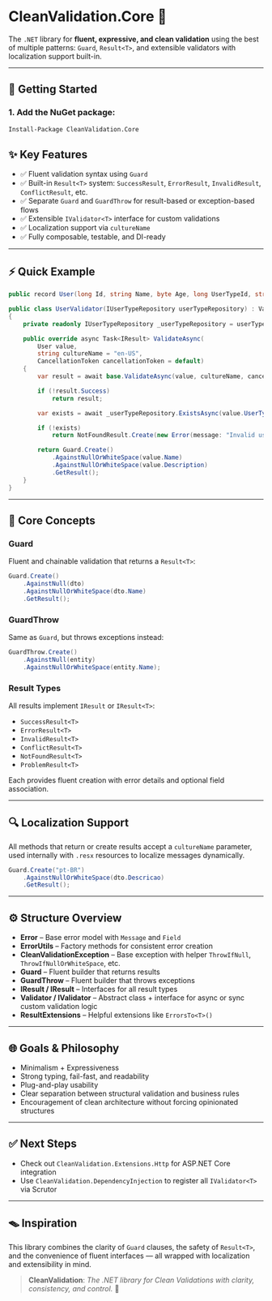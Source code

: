 # CleanValidation.Core 🐚

The `.NET` library for **fluent, expressive, and clean validation** using the best of multiple patterns: `Guard`, `Result<T>`, and extensible validators with localization support built-in.

---

## 🚀 Getting Started

### 1. Add the NuGet package:

```bash
Install-Package CleanValidation.Core
```

## ✨ Key Features

* ✅ Fluent validation syntax using `Guard`
* ✅ Built-in `Result<T>` system: `SuccessResult`, `ErrorResult`, `InvalidResult`, `ConflictResult`, etc.
* ✅ Separate `Guard` and `GuardThrow` for result-based or exception-based flows
* ✅ Extensible `IValidator<T>` interface for custom validations
* ✅ Localization support via `cultureName`
* ✅ Fully composable, testable, and DI-ready

---

## ⚡ Quick Example

```csharp
public record User(long Id, string Name, byte Age, long UserTypeId, string Description);

public class UserValidator(IUserTypeRepository userTypeRepository) : Validator<User>
{
    private readonly IUserTypeRepository _userTypeRepository = userTypeRepository;

    public override async Task<IResult> ValidateAsync(
        User value,
        string cultureName = "en-US",
        CancellationToken cancellationToken = default)
    {
        var result = await base.ValidateAsync(value, cultureName, cancellationToken);

        if (!result.Success)
            return result;

        var exists = await _userTypeRepository.ExistsAsync(value.UserTypeId, cancellationToken);

        if (!exists)
            return NotFoundResult.Create(new Error(message: "Invalid user type id", field: nameof(user.UserTypeId)));

        return Guard.Create()
            .AgainstNullOrWhiteSpace(value.Name)
            .AgainstNullOrWhiteSpace(value.Description)
            .GetResult();
    }
}
```

---

## 🔨 Core Concepts

### Guard

Fluent and chainable validation that returns a `Result<T>`:

```csharp
Guard.Create()
    .AgainstNull(dto)
    .AgainstNullOrWhiteSpace(dto.Name)
    .GetResult();
```

### GuardThrow

Same as `Guard`, but throws exceptions instead:

```csharp
GuardThrow.Create()
    .AgainstNull(entity)
    .AgainstNullOrWhiteSpace(entity.Name);
```

### Result Types

All results implement `IResult` or `IResult<T>`:

* `SuccessResult<T>`
* `ErrorResult<T>`
* `InvalidResult<T>`
* `ConflictResult<T>`
* `NotFoundResult<T>`
* `ProblemResult<T>`

Each provides fluent creation with error details and optional field association.

---

## 🔍 Localization Support

All methods that return or create results accept a `cultureName` parameter, used internally with `.resx` resources to localize messages dynamically.

```csharp
Guard.Create("pt-BR")
    .AgainstNullOrWhiteSpace(dto.Descricao)
    .GetResult();
```

---

## ⚙ Structure Overview

* **Error** – Base error model with `Message` and `Field`
* **ErrorUtils** – Factory methods for consistent error creation
* **CleanValidationException** – Base exception with helper `ThrowIfNull`, `ThrowIfNullOrWhiteSpace`, etc.
* **Guard** – Fluent builder that returns results
* **GuardThrow** – Fluent builder that throws exceptions
* **IResult / IResult<T>** – Interfaces for all result types
* **Validator<T> / IValidator<T>** – Abstract class + interface for async or sync custom validation logic
* **ResultExtensions** – Helpful extensions like `ErrorsTo<T>()`

---

## 🌐 Goals & Philosophy

* Minimalism + Expressiveness
* Strong typing, fail-fast, and readability
* Plug-and-play usability
* Clear separation between structural validation and business rules
* Encouragement of clean architecture without forcing opinionated structures

---

## ✅ Next Steps

* Check out `CleanValidation.Extensions.Http` for ASP.NET Core integration
* Use `CleanValidation.DependencyInjection` to register all `IValidator<T>` via Scrutor

---

## 🪤 Inspiration

This library combines the clarity of `Guard` clauses, the safety of `Result<T>`, and the convenience of fluent interfaces — all wrapped with localization and extensibility in mind.

> **CleanValidation**: *The .NET library for Clean Validations with clarity, consistency, and control.* 🐚
